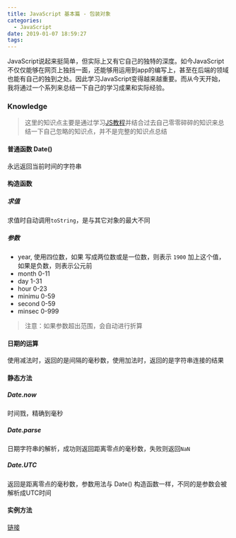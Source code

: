 ```yaml
---
title: JavaScript 基本篇 - 包装对象
categories:
  - JavaScript
date: 2019-01-07 18:59:27
tags:
---
```



JavaScript说起来挺简单，但实际上又有它自己的独特的深度。如今JavaScript不仅仅能够在网页上独挡一面，还能够用运用到app的编写上，甚至在后端的领域也能有自己的独到之处。因此学习JavaScript变得越来越重要。而从今天开始，我将通过一个系列来总结一下自己的学习成果和实际经验。
 
### Knowledge  
> 这里的知识点主要是通过学习[JS教程](https://wangdoc.com/javascript)并结合过去自己零零碎碎的知识来总结一下自己忽略的知识点，并不是完整的知识点总结 
 
<!-- more -->

#### 普通函数 Date()
永远返回当前时间的字符串

#### 构造函数
##### 求值
求值时自动调用`toString`，是与其它对象的最大不同

##### 参数
- year, 使用四位数，如果 写成两位数或是一位数，则表示 `1900` 加上这个值，如果是负数，则表示公元前
- month 0-11
- day 1-31
- hour 0-23
- minimu 0-59
- second 0-59
- minsec 0-999

> 注意：如果参数超出范围，会自动进行折算

#### 日期的运算
使用减法时，返回的是间隔的毫秒数，使用加法时，返回的是字符串连接的结果

#### 静态方法 
##### Date.now
时间戮，精确到毫秒

##### Date.parse
日期字符串的解析，成功则返回距离零点的毫秒数，失败则返回`NaN`

##### Date.UTC
返回是距离零点的毫秒数，参数用法与 Date() 构造函数一样，不同的是参数会被解析成UTC时间

#### 实例方法
[链接](https://wangdoc.com/javascript/stdlib/date.html#%E5%AE%9E%E4%BE%8B%E6%96%B9%E6%B3%95)
